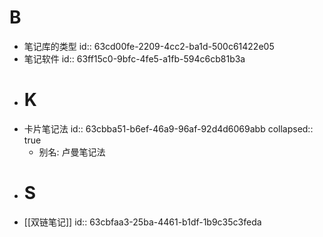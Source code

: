 # B
- 笔记库的类型
  id:: 63cd00fe-2209-4cc2-ba1d-500c61422e05
- 笔记软件
  id:: 63ff15c0-9bfc-4fe5-a1fb-594c6cb81b3a
- # K
- 卡片笔记法
  id:: 63cbba51-b6ef-46a9-96af-92d4d6069abb
  collapsed:: true
	- 别名: 卢曼笔记法
- # S
- [[双链笔记]]
  id:: 63cbfaa3-25ba-4461-b1df-1b9c35c3feda
